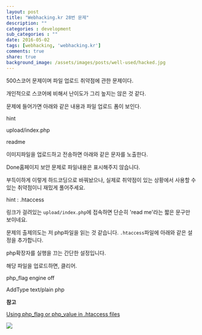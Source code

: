 ```yaml
---
layout: post
title: "Webhacking.kr 28번 문제"
description: ""
categories : development
sub_categories : ""
date: 2016-05-02
tags: [webhacking, 'webhacking.kr']
comments: true
share: true
background_image: /assets/images/posts/well-used/hacked.jpg
---
```


500스코어 문제이며 파일 업로드 취약점에 관한 문제이다.

개인적으로 스코어에 비해서 난이도가 그리 높지는 않은 것 같다.

문제에 들어가면 아래와 같은 내용과 파일 업로드 폼이 보인다.

  

hint

upload/index.php

  

<?

$pw = "???";

?>

readme

  

이미지파일을 업로드하고 전송하면 아래와 같은 문자를 노출한다.

  

Done홈페이지 보안 문제로 파일내용은 표시해주지 않습니다.

부득이하게 이렇게 하드코딩으로 바꿔놨으나, 실제로 취약점이 있는 상황에서 사용할 수 있는 취약점이니 재밌게 풀어주세요.

  

hint : .htaccess

  

링크가 걸려있는 `upload/index.php`에 접속하면 단순히 'read me'라는 짧은 문구만 보이네요.

문제의 출제의도는 저 php파일을 읽는 것 같습니다. `.htaccess`파일에 아래와 같은 설정을 추가합니다.

  

php확장자를 실행을 끄는 간단한 설정입니다.

해당 파일을 업로드하면, 클리어.

  

php_flag engine off

AddType text/plain php

  

**참고**

[Using php_flag or php_value in .htaccess
files](https://support.tigertech.net/php-value)

  

![](/assets/images/posts/615/254FCE4E5726AC9605A3CD.PNG)

  

